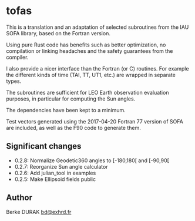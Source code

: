 # tofas

This is a translation and an adaptation of selected subroutines from
the IAU SOFA library, based on the Fortran version.

Using pure Rust code has benefits such as better optimization, no
compilation or linking headaches and the safety guarantees from the
compiler.

I also provide a nicer interface than the Fortran (or C) routines.
For example the different kinds of time (TAI, TT, UT1, etc.)
are wrapped in separate types.

The subroutines are sufficient for LEO Earth observation evaluation
purposes, in particular for computing the Sun angles.

The dependencies have been kept to a minimum.

Test vectors generated using the 2017-04-20 Fortran 77 version
of SOFA are included, as well as the F90 code to generate them.

## Significant changes

- 0.2.8: Normalize Geodetic360 angles to [-180,180[ and [-90,90[
- 0.2.7: Reorganize Sun angle calculator
- 0.2.6: Add julian_tool in examples
- 0.2.5: Make Ellipsoid fields public

## Author

Berke DURAK <bd@exhrd.fr>
